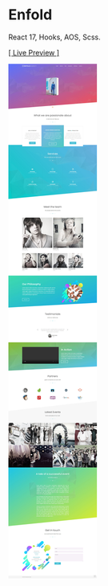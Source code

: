 # Enfold

React 17, Hooks, AOS, Scss.

<a href="https://rezamehdipour.ir/enfold">[ Live Preview ]</a>

![preview](preview.jpg)
